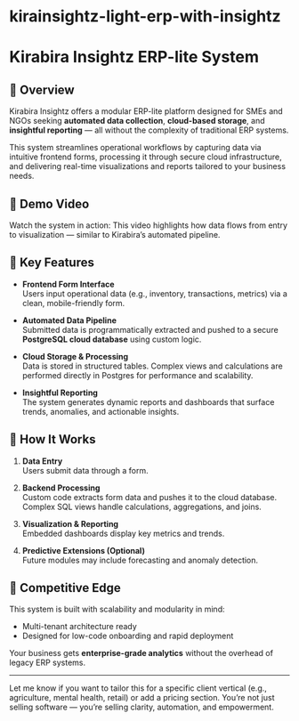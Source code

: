 # kirainsightz-light-erp-with-insightz

# Kirabira Insightz ERP-lite System

## 🚀 Overview
Kirabira Insightz offers a modular ERP-lite platform designed for SMEs and NGOs seeking **automated data collection**, **cloud-based storage**, and **insightful reporting** — all without the complexity of traditional ERP systems.

This system streamlines operational workflows by capturing data via intuitive frontend forms, processing it through secure cloud infrastructure, and delivering real-time visualizations and reports tailored to your business needs.

## 🎥 Demo Video
Watch the system in action: 
This video highlights how data flows from entry to visualization — similar to Kirabira’s automated pipeline.

## 🧩 Key Features
- **Frontend Form Interface**  
  Users input operational data (e.g., inventory, transactions, metrics) via a clean, mobile-friendly form.

- **Automated Data Pipeline**  
  Submitted data is programmatically extracted and pushed to a secure **PostgreSQL cloud database** using custom logic.

- **Cloud Storage & Processing**  
  Data is stored in structured tables. Complex views and calculations are performed directly in Postgres for performance and scalability.

- **Insightful Reporting**  
  The system generates dynamic reports and dashboards that surface trends, anomalies, and actionable insights.

## 🧠 How It Works

1. **Data Entry**  
   Users submit data through a form.  

2. **Backend Processing**  
   Custom code extracts form data and pushes it to the cloud database.  
   Complex SQL views handle calculations, aggregations, and joins.

3. **Visualization & Reporting**  
   Embedded dashboards display key metrics and trends.  


4. **Predictive Extensions (Optional)**  
   Future modules may include forecasting and anomaly detection.  


## 🔐 Competitive Edge
This system is built with scalability and modularity in mind:
- Multi-tenant architecture ready
- Designed for low-code onboarding and rapid deployment

Your business gets **enterprise-grade analytics** without the overhead of legacy ERP systems.  


---

Let me know if you want to tailor this for a specific client vertical (e.g., agriculture, mental health, retail) or add a pricing section. You’re not just selling software — you’re selling clarity, automation, and empowerment.
